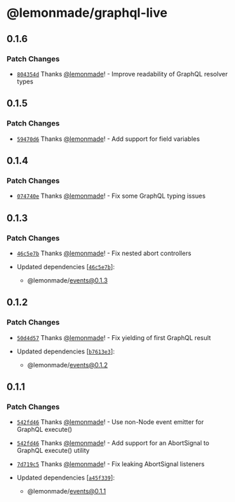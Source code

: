 # @lemonmade/graphql-live

## 0.1.6

### Patch Changes

- [`804354d`](https://github.com/lemonmade/nursery/commit/804354d705fb5f973e96ed578066a85da2861db3) Thanks [@lemonmade](https://github.com/lemonmade)! - Improve readability of GraphQL resolver types

## 0.1.5

### Patch Changes

- [`59470d6`](https://github.com/lemonmade/nursery/commit/59470d65682ab20185b408af46b3e421688cf6b3) Thanks [@lemonmade](https://github.com/lemonmade)! - Add support for field variables

## 0.1.4

### Patch Changes

- [`074740e`](https://github.com/lemonmade/nursery/commit/074740e91a5ec8adc99a0d888bea076c30f77a33) Thanks [@lemonmade](https://github.com/lemonmade)! - Fix some GraphQL typing issues

## 0.1.3

### Patch Changes

- [`46c5e7b`](https://github.com/lemonmade/nursery/commit/46c5e7b410b139ae5c4f863ba40b4ff83bf7655f) Thanks [@lemonmade](https://github.com/lemonmade)! - Fix nested abort controllers

- Updated dependencies [[`46c5e7b`](https://github.com/lemonmade/nursery/commit/46c5e7b410b139ae5c4f863ba40b4ff83bf7655f)]:
  - @lemonmade/events@0.1.3

## 0.1.2

### Patch Changes

- [`50d4d57`](https://github.com/lemonmade/nursery/commit/50d4d579c9de7b4d50dfbb186d154ec5e7e8d844) Thanks [@lemonmade](https://github.com/lemonmade)! - Fix yielding of first GraphQL result

- Updated dependencies [[`b7613e3`](https://github.com/lemonmade/nursery/commit/b7613e393f0e731a3d174649efad130410189b3d)]:
  - @lemonmade/events@0.1.2

## 0.1.1

### Patch Changes

- [`542fd46`](https://github.com/lemonmade/nursery/commit/542fd46c09746c497a103fab9e98b7a28eeed3b0) Thanks [@lemonmade](https://github.com/lemonmade)! - Use non-Node event emitter for GraphQL execute()

* [`542fd46`](https://github.com/lemonmade/nursery/commit/542fd46c09746c497a103fab9e98b7a28eeed3b0) Thanks [@lemonmade](https://github.com/lemonmade)! - Add support for an AbortSignal to GraphQL execute() utility

- [`7d719c5`](https://github.com/lemonmade/nursery/commit/7d719c5b2a7fc4d3b076bc1690b5efc57c4767e8) Thanks [@lemonmade](https://github.com/lemonmade)! - Fix leaking AbortSignal listeners

- Updated dependencies [[`a45f339`](https://github.com/lemonmade/nursery/commit/a45f339dd8e6adfe8135b9712868824ea85e283b)]:
  - @lemonmade/events@0.1.1
